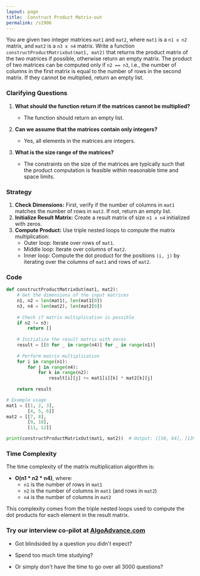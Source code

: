 ```yaml
---
layout: page
title:  Construct Product Matrix-out
permalink: /s2906
---
```

You are given two integer matrices `mat1` and `mat2`, where `mat1` is a `n1 x n2` matrix, and `mat2` is a `n3 x n4` matrix. Write a function `constructProductMatrixOut(mat1, mat2)` that returns the product matrix of the two matrices if possible, otherwise return an empty matrix. The product of two matrices can be computed only if `n2 == n3`, i.e., the number of columns in the first matrix is equal to the number of rows in the second matrix. If they cannot be multiplied, return an empty list.

### Clarifying Questions
1. **What should the function return if the matrices cannot be multiplied?**
    - The function should return an empty list.

2. **Can we assume that the matrices contain only integers?**
    - Yes, all elements in the matrices are integers.

3. **What is the size range of the matrices?**
    - The constraints on the size of the matrices are typically such that the product computation is feasible within reasonable time and space limits.

### Strategy
1. **Check Dimensions:** First, verify if the number of columns in `mat1` matches the number of rows in `mat2`. If not, return an empty list.
2. **Initialize Result Matrix:** Create a result matrix of size `n1 x n4` initialized with zeros.
3. **Compute Product:** Use triple nested loops to compute the matrix multiplication:
   - Outer loop: Iterate over rows of `mat1`.
   - Middle loop: Iterate over columns of `mat2`.
   - Inner loop: Compute the dot product for the positions `(i, j)` by iterating over the columns of `mat1` and rows of `mat2`.

### Code

```python
def constructProductMatrixOut(mat1, mat2):
    # Get the dimensions of the input matrices
    n1, n2 = len(mat1), len(mat1[0])
    n3, n4 = len(mat2), len(mat2[0])
    
    # Check if matrix multiplication is possible
    if n2 != n3:
        return []
    
    # Initialize the result matrix with zeros
    result = [[0 for _ in range(n4)] for _ in range(n1)]
    
    # Perform matrix multiplication
    for i in range(n1):
        for j in range(n4):
            for k in range(n2):
                result[i][j] += mat1[i][k] * mat2[k][j]
    
    return result

# Example usage
mat1 = [[1, 2, 3],
        [4, 5, 6]]
mat2 = [[7, 8],
        [9, 10],
        [11, 12]]

print(constructProductMatrixOut(mat1, mat2))  # Output: [[58, 64], [139, 154]]
```

### Time Complexity
The time complexity of the matrix multiplication algorithm is:
- **O(n1 * n2 * n4)**, where:
  - `n1` is the number of rows in `mat1`
  - `n2` is the number of columns in `mat1` (and rows in `mat2`)
  - `n4` is the number of columns in `mat2`

This complexity comes from the triple nested loops used to compute the dot products for each element in the result matrix.


### Try our interview co-pilot at [AlgoAdvance.com](https://algoAdvance.com)

- Got blindsided by a question you didn't expect?

- Spend too much time studying?

- Or simply don't have the time to go over all 3000 questions?


